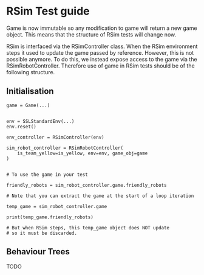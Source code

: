 
# RSim Test guide

Game is now immutable so any modification to game will return a new game object. This means that the structure of RSim tests will change now. 

RSim is interfaced via the RSimController class. When the RSim environment steps it used to update the game passed by reference. However, this is not possible anymore. To do this, we instead expose access to the game via the RSimRobotController. Therefore use of game in RSim tests should be of the following structure.

## Initialisation

    game = Game(...)


    env = SSLStandardEnv(...)
    env.reset()

    env_controller = RSimController(env)

    sim_robot_controller = RSimRobotController(
        is_team_yellow=is_yellow, env=env, game_obj=game
    )


    # To use the game in your test

    friendly_robots = sim_robot_controller.game.friendly_robots

    # Note that you can extract the game at the start of a loop iteration

    temp_game = sim_robot_controller.game

    print(temp_game.friendly_robots)

    # But when RSim steps, this temp_game object does NOT update
    # so it must be discarded.
## Behaviour Trees
TODO